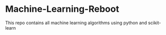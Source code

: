 # Machine-Learning-Reboot
This repo contains all machine learning algorithms using python and scikit-learn
